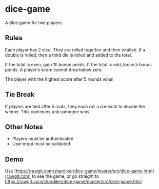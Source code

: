 # dice-game
A dice game for two players.

## Rules

Each player has 2 dice. They are rolled together and then totalled. If a double is rolled, then a third die is rolled and added to the total.

If the total is even, gain 10 bonus points. If the total is odd, loose 5 bonus points. A player's score cannot drop below zero.

The player with the highest score after 5 rounds wins!

## Tie Break

If players are tied after 5 routs, they each roll a die each to decide the winner. This continues unti someone wins.

## Other Notes

* Players must be authenticated
* User input must be validated

## Demo

Use [https://rawgit.com/shardiker/dice-game/master/src/dice-game.html](rawgit.com) to see the game, or go straight to https://rawgit.com/shardiker/dice-game/master/src/dice-game.html
